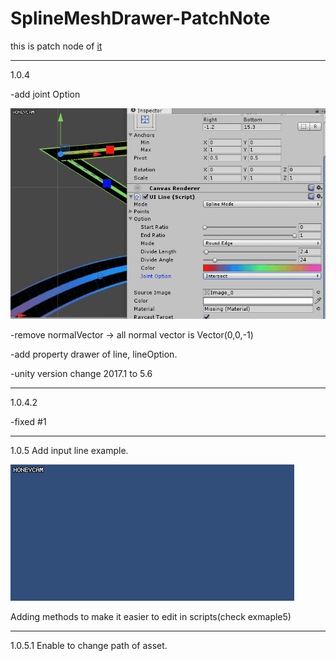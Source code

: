 # SplineMeshDrawer-PatchNote

this is patch node of [it](https://assetstore.unity.com/packages/tools/modeling/spline-mesh-drawer-102377)

-----

1.0.4 

-add joint Option 

![example](JointOption.gif)

-remove normalVector -> all normal vector is Vector(0,0,-1)

-add property drawer of line, lineOption.

-unity version change 2017.1 to 5.6

----

1.0.4.2

-fixed #1

-----
1.0.5
Add input line example.

![example](inputexample.gif)

Adding methods to make it easier to edit in scripts(check exmaple5)

-----
1.0.5.1
Enable to change path of asset.
